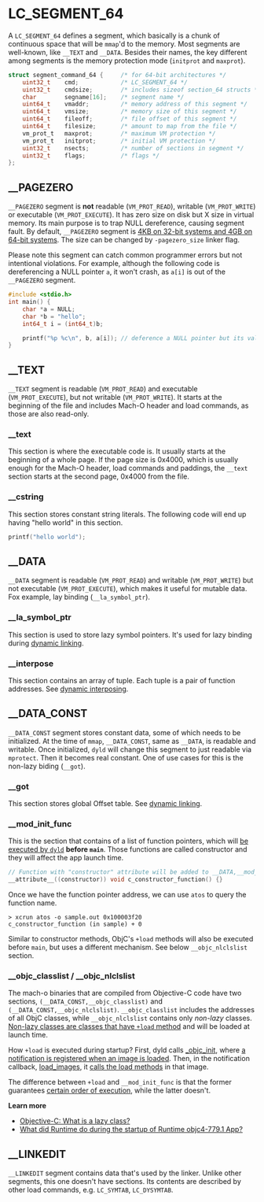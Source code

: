 # LC_SEGMENT_64
A `LC_SEGMENT_64` defines a segment, which basically is a chunk of continuous space that will be `mmap`'d to the memory. Most segments are well-known, like `__TEXT` and `__DATA`. Besides their names, the key different among segments is the memory protection mode (`initprot` and `maxprot`).
``` c
struct segment_command_64 {     /* for 64-bit architectures */
    uint32_t    cmd;            /* LC_SEGMENT_64 */
    uint32_t    cmdsize;        /* includes sizeof section_64 structs */
    char        segname[16];    /* segment name */
    uint64_t    vmaddr;         /* memory address of this segment */
    uint64_t    vmsize;         /* memory size of this segment */
    uint64_t    fileoff;        /* file offset of this segment */
    uint64_t    filesize;       /* amount to map from the file */
    vm_prot_t   maxprot;        /* maximum VM protection */
    vm_prot_t   initprot;       /* initial VM protection */
    uint32_t    nsects;         /* number of sections in segment */
    uint32_t    flags;          /* flags */
};
```

## __PAGEZERO
`__PAGEZERO` segment is **not** readable (`VM_PROT_READ`), writable (`VM_PROT_WRITE`) or executable (`VM_PROT_EXECUTE`). It has zero size on disk but X size in virtual memory. Its main purpose is to trap NULL dereference, causing segment fault. By default, `__PAGEZERO` segment is [4KB on 32-bit systems and 4GB on 64-bit systems](https://github.com/qyang-nj/llios/blob/a61ad95bca9df1c0085d78b0b3165efc8b83f791/apple_open_source/ld64/src/ld/Options.cpp#L6113-L6131). The size can be changed by `-pagezero_size` linker flag.

Please note this segment can catch common programmer errors but not intentional violations. For example, although the following code is dereferencing a NULL pointer `a`, it won't crash, as `a[i]` is out of the `__PAGEZERO` segment.

``` c
#include <stdio.h>
int main() {
    char *a = NULL;
    char *b = "hello";
    int64_t i = (int64_t)b;

    printf("%p %c\n", b, a[i]); // deference a NULL pointer but its value is 'h'.
}
```

## __TEXT
`__TEXT` segment is readable (`VM_PROT_READ`) and executable (`VM_PROT_EXECUTE`), but not writable (`VM_PROT_WRITE`). It starts at the beginning of the file and includes Mach-O header and load commands, as those are also read-only.

### __text
This section is where the executable code is. It usually starts at the beginning of a whole page. If the page size is 0x4000, which is usually enough for the Mach-O header, load commands and paddings, the `__text` section starts at the second page, 0x4000 from the file.

### __cstring
This section stores constant string literals. The following code will end up having "hello world" in this section.
``` c
printf("hello world");
```

## __DATA
`__DATA` segment is readable (`VM_PROT_READ`) and writable (`VM_PROT_WRITE`) but not executable (`VM_PROT_EXECUTE`), which makes it useful for mutable data. Fox example, lay binding (`__la_symbol_ptr`).

### __la_symbol_ptr
This section is used to store lazy symbol pointers. It's used for lazy binding during [dynamic linking](../../dynamic_linking).

### __interpose
This section contains an array of tuple. Each tuple is a pair of function addresses. See [dynamic interposing](../../dynamic_linking/dynamic_interposing.md).

## __DATA_CONST
`__DATA_CONST` segment stores constant data, some of which needs to be initialized. At the time of `mmap`, `__DATA_CONST`, same as `__DATA`, is readable and writable. Once initialized, `dyld` will change this segment to just readable via `mprotect`. Then it becomes real constant. One of use cases for this is the non-lazy biding (`__got`).

### __got
This section stores global Offset table. See [dynamic linking](../../dynamic_linking).

### __mod_init_func
This is the section that contains of a list of function pointers, which will [be executed by `dyld`](https://github.com/opensource-apple/dyld/blob/3f928f32597888c5eac6003b9199d972d49857b5/src/ImageLoaderMachO.cpp#L1815~L1847) **before `main`**. Those functions are called constructor and they will affect the app launch time.

``` c
// Function with "constructor" attribute will be added to __DATA,__mod_init_func section
__attribute__((constructor)) void c_constructor_function() {}
```

Once we have the function pointer address, we can use `atos` to query the function name.
```
> xcrun atos -o sample.out 0x100003f20
c_constructor_function (in sample) + 0
```

Similar to constructor methods, ObjC's `+load` methods will also be executed before `main`, but uses a different mechanism. See below `__objc_nlclslist` section.

### __objc_classlist / __objc_nlclslist
The mach-o binaries that are compiled from Objective-C code have two sections, `(__DATA_CONST,__objc_classlist)` and `(__DATA_CONST,__objc_nlclslist)`. `__objc_classlist` includes the addresses of all ObjC classes, while `__objc_nlclslist` contains only *non-lazy* classes. [Non-lazy classes are classes that have `+load` method](https://github.com/opensource-apple/objc4/blob/cd5e62a5597ea7a31dccef089317abb3a661c154/runtime/objc-runtime-new.mm#L2806~L2812) and will be loaded at launch time.

How `+load` is executed during startup? First, dyld calls [_objc_init](https://github.com/opensource-apple/objc4/blob/cd5e62a5597ea7a31dccef089317abb3a661c154/runtime/objc-os.mm#L803~L831), where [a notification is registered when an image is loaded](https://github.com/opensource-apple/objc4/blob/cd5e62a5597ea7a31dccef089317abb3a661c154/runtime/objc-os.mm#L830). Then, in the notification callback, [load_images](https://github.com/opensource-apple/objc4/blob/cd5e62a5597ea7a31dccef089317abb3a661c154/runtime/objc-runtime-new.mm#L2157~L2193), it [calls the load methods](https://github.com/opensource-apple/objc4/blob/cd5e62a5597ea7a31dccef089317abb3a661c154/runtime/objc-loadmethod.mm#L306~L365) in that image.

The difference between `+load` and `__mod_init_func` is that the former guarantees [certain order of execution](https://developer.apple.com/documentation/objectivec/nsobject/1418815-load?language=objc), while the latter doesn't.

**Learn more**
* [Objective-C: What is a lazy class?](https://stackoverflow.com/a/15318325/3056242)
* [What did Runtime do during the startup of Runtime objc4-779.1 App?](https://programmer.group/what-did-runtime-do-during-the-startup-of-runtime-objc4-779.1-app.html)

## __LINKEDIT
`__LINKEDIT` segment contains data that's used by the linker. Unlike other segments, this one doesn't have sections. Its contents are described by other load commands, e.g. `LC_SYMTAB`, `LC_DYSYMTAB`.
